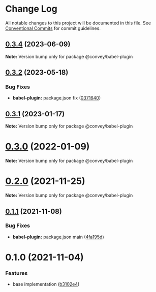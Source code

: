 # Change Log

All notable changes to this project will be documented in this file.
See [Conventional Commits](https://conventionalcommits.org) for commit guidelines.

## [0.3.4](https://github.com/lttb/convey/compare/@convey/babel-plugin@0.3.2...@convey/babel-plugin@0.3.4) (2023-06-09)

**Note:** Version bump only for package @convey/babel-plugin

## [0.3.2](https://github.com/lttb/convey/compare/@convey/babel-plugin@0.3.1...@convey/babel-plugin@0.3.2) (2023-05-18)

### Bug Fixes

-   **babel-plugin:** package.json fix ([0371640](https://github.com/lttb/convey/commit/0371640d139d6c569bceff6f2e879188b22cdf71))

## [0.3.1](https://github.com/lttb/convey/compare/@convey/babel-plugin@0.3.0...@convey/babel-plugin@0.3.1) (2023-01-17)

**Note:** Version bump only for package @convey/babel-plugin

# [0.3.0](https://github.com/lttb/convey/compare/@convey/babel-plugin@0.2.0...@convey/babel-plugin@0.3.0) (2022-01-09)

**Note:** Version bump only for package @convey/babel-plugin

# [0.2.0](https://github.com/lttb/convey/compare/@convey/babel-plugin@0.1.1...@convey/babel-plugin@0.2.0) (2021-11-25)

**Note:** Version bump only for package @convey/babel-plugin

## [0.1.1](https://github.com/lttb/convey/compare/@convey/babel-plugin@0.1.0...@convey/babel-plugin@0.1.1) (2021-11-08)

### Bug Fixes

-   **babel-plugin:** package.json main ([4fa195d](https://github.com/lttb/convey/commit/4fa195db418a1d18d59aac1a5d7daab9540617cd))

# 0.1.0 (2021-11-04)

### Features

-   base implementation ([b3102e4](https://github.com/lttb/convey/commit/b3102e4143026fe0c00cfd22e0cb129d386427eb))
